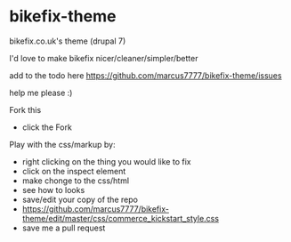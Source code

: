 bikefix-theme
=============

bikefix.co.uk's theme (drupal 7)

I'd love to make bikefix nicer/cleaner/simpler/better 

add to the todo here https://github.com/marcus7777/bikefix-theme/issues

help me please :)

Fork this
* click the Fork

Play with the css/markup by:
* right clicking on the thing you would like to fix
* click on the inspect element
* make chonge to the css/html
* see how to looks
* save/edit your copy of the repo
* https://github.com/marcus7777/bikefix-theme/edit/master/css/commerce_kickstart_style.css
* save me a pull request
